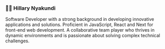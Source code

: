 ### 👋🏽 Hillary Nyakundi

Software Developer with a strong background in developing innovative applications and solutions. 
Proficient in JavaScript, React and Next for front-end web development. A collaborative team player who thrives 
in dynamic environments and is passionate about solving complex technical challenges.
